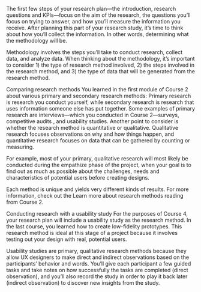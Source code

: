 The first few steps of your research plan—the introduction, research questions and KPIs—focus on the aim of the research, the questions you’ll focus on trying to answer, and how you’ll measure the information you receive. After planning this part of your research study, it’s time to think about how you’ll collect the information. In other words, determining what the methodology will be. 

Methodology involves the steps you’ll take to conduct research, collect data, and analyze data. When thinking about the methodology, it’s important to consider 1) the type of research method involved, 2) the steps involved in the research method, and 3) the type of data that will be generated from the research method. 

Comparing research methods
You learned in the first module of Course 2 about various primary and secondary research methods: Primary research is research you conduct yourself, while secondary research is research that uses information someone else has put together. Some examples of primary research are interviews—which you conducted in Course 2—surveys, 
competitive audits
, and usability studies. Another point to consider is whether the research method is quantitative or qualitative. Qualitative research focuses observations on why and how things happen, and quantitative research focuses on data that can be gathered by counting or measuring. 

For example, most of your primary, qualitative research will most likely be conducted during the empathize phase of the project, when your goal is to find out as much as possible about the challenges, needs and characteristics of potential users before creating designs.

Each method is unique and yields very different kinds of results. For more information, check out the 
Learn more about research methods
 reading from Course 2. 

Conducting research with a usability study
For the purposes of Course 4, your research plan will include a usability study as the research method. In the last course, you learned how to create low-fidelity prototypes. This research method is ideal at this stage of a project because it involves testing out your design with real, potential users. 

Usability studies are primary, qualitative research methods because they allow UX designers to make direct and indirect observations based on the participants’ behavior and words. You’ll give each participant a few guided tasks and take notes on how successfully the tasks are completed (direct observation), and you’ll also record the study in order to play it back later (indirect observation) to discover new insights from the study. 